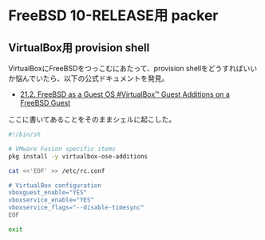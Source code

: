 # FreeBSD 10-RELEASE用 packer

## VirtualBox用 provision shell

VirtualBoxにFreeBSDをつっこむにあたって、provision shellをどうすればいいか悩んでいたら、以下の公式ドキュメントを発見。

* [21.2. FreeBSD as a Guest OS #VirtualBox™ Guest Additions on a FreeBSD Guest](http://www.freebsd.org/doc/handbook/virtualization-guest.html#virtualization-guest-virtualbox-guest-additions)

ここに書いてあることをそのままシェルに起こした。

```sh
#!/bin/sh

# VMware Fusion specific items
pkg install -y virtualbox-ose-additions

cat <<'EOF' >> /etc/rc.conf

# VirtualBox configuration
vboxguest_enable="YES"
vboxservice_enable="YES"
vboxservice_flags="--disable-timesync"
EOF

exit
```